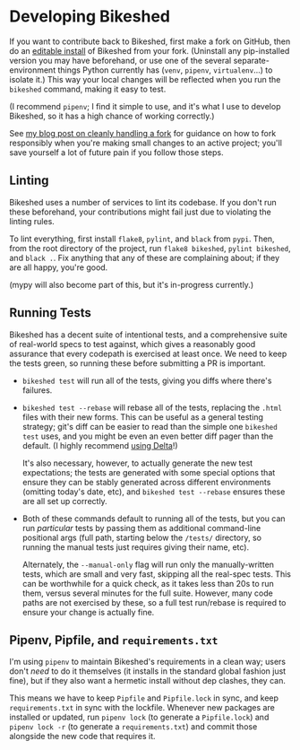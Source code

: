 Developing Bikeshed
===================

If you want to contribute back to Bikeshed,
first make a fork on GitHub,
then do an [editable install](https://tabatkins.github.io/bikeshed/#install-dev) of Bikeshed from your fork.
(Uninstall any pip-installed version you may have beforehand,
or use one of the several separate-environment things Python currently has
(`venv`, `pipenv`, `virtualenv`...)
to isolate it.)
This way your local changes will be reflected when you run the `bikeshed` command,
making it easy to test.

(I recommend `pipenv`;
I find it simple to use,
and it's what I use to develop Bikeshed,
so it has a high chance of working correctly.)

See [my blog post on cleanly handling a fork](https://www.xanthir.com/b4hf0)
for guidance on how to fork responsibly
when you're making small changes to an active project;
you'll save yourself a lot of future pain
if you follow those steps.

Linting
-------

Bikeshed uses a number of services to lint its codebase.
If you don't run these beforehand,
your contributions might fail just due to violating the linting rules.

To lint everything, first install `flake8`, `pylint`, and `black` from `pypi`.
Then, from the root directory of the project, run `flake8 bikeshed`, `pylint bikeshed`, and `black .`.
Fix anything that any of these are complaining about;
if they are all happy, you're good.

(mypy will also become part of this, but it's in-progress currently.)

Running Tests
-------------

Bikeshed has a decent suite of intentional tests,
and a comprehensive suite of real-world specs to test against,
which gives a reasonably good assurance that every codepath is exercised at least once.
We need to keep the tests green,
so running these before submitting a PR is important.

* `bikeshed test` will run all of the tests,
 giving you diffs where there's failures.
* `bikeshed test --rebase` will rebase all of the tests,
    replacing the `.html` files with their new forms.
    This can be useful as a general testing strategy;
    git's diff can be easier to read than the simple one `bikeshed test` uses,
    and you might be even an even better diff pager than the default.
    (I highly recommend [using Delta](https://github.com/dandavison/delta)!)

    It's also necessary, however, to actually generate the new test expectations;
    the tests are generated with some special options
    that ensure they can be stably generated across different environments
    (omitting today's date, etc),
    and `bikeshed test --rebase` ensures these are all set up correctly.

* Both of these commands default to running all of the tests,
    but you can run *particular* tests
    by passing them as additional command-line positional args
    (full path, starting below the `/tests/` directory,
    so running the manual tests just requires giving their name, etc).

    Alternately, the `--manual-only` flag
    will run only the manually-written tests,
    which are small and very fast,
    skipping all the real-spec tests.
    This can be worthwhile for a quick check,
    as it takes less than 20s to run them,
    versus several minutes for the full suite.
    However, many code paths are not exercised by these,
    so a full test run/rebase is required to ensure your change is actually fine.

Pipenv, Pipfile, and `requirements.txt`
---------------------------------------

I'm using `pipenv` to maintain Bikeshed's requirements in a clean way;
users don't *need* to do it themselves
(it installs in the standard global fashion just fine),
but if they also want a hermetic install without dep clashes, they can.

This means we have to keep `Pipfile` and `Pipfile.lock` in sync,
and keep `requirements.txt` in sync with the lockfile.
Whenever new packages are installed or updated,
run `pipenv lock` (to generate a `Pipfile.lock`)
and `pipenv lock -r` (to generate a `requirements.txt`)
and commit those alongside the new code that requires it.